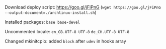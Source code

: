 Download deploy script: https://goo.gl/jFiPnG (`wget https://goo.gl/jFiPnG --output-document=./archlinux-install.sh`)

Installed packages: `base base-devel`

Uncommented locale: `en_GB.UTF-8 UTF-8` `de_CH.UTF-8 UTF-8`

Changed mkinitcpio: added `block` after `udev` in hooks array